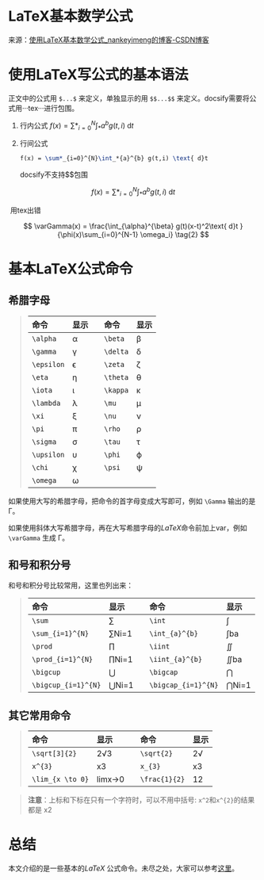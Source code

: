 # LaTeX基本数学公式

来源：[使用LaTeX基本数学公式_nankeyimeng的博客-CSDN博客](https://blog.csdn.net/qq_32126633/article/details/78725235)

# 使用LaTeX写公式的基本语法

正文中的公式用 `$...$` 来定义，单独显示的用 `$$...$$` 来定义。docsify需要将公式用···tex···进行包围。

1. 行内公式       $f(x) = \sum*_{i=0}^{N}\int_*{a}^{b} g(t,i) \text{ d}t$

2. 行间公式

   ```tex
   f(x) = \sum*_{i=0}^{N}\int_*{a}^{b} g(t,i) \text{ d}t
   ```
   
   docsify不支持$$包围

$$
f(x) = \sum*_{i=0}^{N}\int_*{a}^{b} g(t,i) \text{ d}t
$$



​		用tex出错

$$
\varGamma(x) = \frac{\int_{\alpha}^{\beta} g(t)(x-t)^2\text{ d}t }{\phi(x)\sum_{i=0}^{N-1} \omega_i} \tag{2}
$$




# 基本LaTeX公式命令

## 希腊字母

> | 命令       | 显示 |      | 命令     | 显示 |
> | :--------- | :--- | :--- | :------- | :--- |
> | `\alpha`   | α    |      | `\beta`  | β    |
> | `\gamma`   | γ    |      | `\delta` | δ    |
> | `\epsilon` | ϵ    |      | `\zeta`  | ζ    |
> | `\eta`     | η    |      | `\theta` | θ    |
> | `\iota`    | ι    |      | `\kappa` | κ    |
> | `\lambda`  | λ    |      | `\mu`    | μ    |
> | `\xi`      | ξ    |      | `\nu`    | ν    |
> | `\pi`      | π    |      | `\rho`   | ρ    |
> | `\sigma`   | σ    |      | `\tau`   | τ    |
> | `\upsilon` | υ    |      | `\phi`   | ϕ    |
> | `\chi`     | χ    |      | `\psi`   | ψ    |
> | `\omega`   | ω    |      |          |      |

如果使用大写的希腊字母，把命令的首字母变成大写即可，例如 `\Gamma` 输出的是 Γ。

如果使用斜体大写希腊字母，再在大写希腊字母的*LaTeX*命令前加上var，例如`\varGamma` 生成 Γ。



## 和号和积分号

和号和积分号比较常用，这里也列出来：

> | 命令                | 显示  |      | 命令                | 显示  |
> | :------------------ | :---- | :--- | :------------------ | :---- |
> | `\sum`              | ∑     |      | `\int`              | ∫     |
> | `\sum_{i=1}^{N}`    | ∑Ni=1 |      | `\int_{a}^{b}`      | ∫ba   |
> | `\prod`             | ∏     |      | `\iint`             | ∬     |
> | `\prod_{i=1}^{N}`   | ∏Ni=1 |      | `\iint_{a}^{b}`     | ∬ba   |
> | `\bigcup`           | ⋃     |      | `\bigcap`           | ⋂     |
> | `\bigcup_{i=1}^{N}` | ⋃Ni=1 |      | `\bigcap_{i=1}^{N}` | ⋂Ni=1 |



## 其它常用命令

> | 命令             | 显示   |      | 命令          | 显示 |
> | :--------------- | :----- | :--- | :------------ | :--- |
> | `\sqrt[3]{2}`    | 2√3    |      | `\sqrt{2}`    | 2√   |
> | `x^{3}`          | x3     |      | `x_{3}`       | x3   |
> | `\lim_{x \to 0}` | limx→0 |      | `\frac{1}{2}` | 12   |

 

> **注意**：上标和下标在只有一个字符时，可以不用中括号: `x^2`和`x^{2}`的结果都是 x2



# 总结

本文介绍的是一些基本的*LaTeX* 公式命令。未尽之处，大家可以参考[这里](http://meta.math.stackexchange.com/questions/5020/mathjax-basic-tutorial-and-quick-reference)。